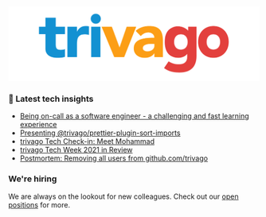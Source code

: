 ![trivago logo](/images/logo-trivago.png)

### 📝 Latest tech insights

<!-- BLOG-POST-LIST:START -->
- [Being on-call as a software engineer - a challenging and fast learning experience](https://tech.trivago.com/2022/01/12/being-on-call-as-a-software-engineer-a-challenging-and-fast-learning-experience/)
- [Presenting @trivago/prettier-plugin-sort-imports](https://tech.trivago.com/2021/12/17/presenting-trivago/prettier-plugin-sort-imports/)
- [trivago Tech Check-in: Meet Mohammad](https://tech.trivago.com/2021/11/22/trivago-tech-check-in-meet-mohammad/)
- [trivago Tech Week 2021 in Review](https://tech.trivago.com/2021/10/27/trivago-tech-week-2021-in-review/)
- [Postmortem: Removing all users from github.com/trivago](https://tech.trivago.com/2021/10/05/postmortem-removing-all-users-from-github.com/trivago/)
<!-- BLOG-POST-LIST:END -->

### We're hiring

We are always on the lookout for new colleagues.
Check out our [open positions](https://company.trivago.com/open-positions/?gh_src=5d4685202) for more.

<!--

**Here are some ideas to get you started:**

🙋‍♀️ A short introduction - what is your organization all about?
🌈 Contribution guidelines - how can the community get involved?
👩‍💻 Useful resources - where can the community find your docs? Is there anything else the community should know?
🍿 Fun facts - what does your team eat for breakfast?
🧙 Remember, you can do mighty things with the power of [Markdown](https://guides.github.com/features/mastering-markdown/)
-->
